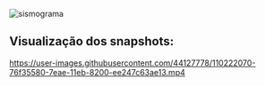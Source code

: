 ![sismograma](https://user-images.githubusercontent.com/44127778/110222054-693dd000-7eae-11eb-9f97-a5c75c56c94b.png)

## Visualização dos snapshots:

https://user-images.githubusercontent.com/44127778/110222070-76f35580-7eae-11eb-8200-ee247c63ae13.mp4
